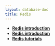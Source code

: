 ```yaml
---
layout: database-doc
title: Redis
---
```


- **[Redis introduction](https://redis.io/docs/about/)**
- **[Redis introduction](https://aws.amazon.com/redis/)**
- **[Redis tutorials](https://www.javatpoint.com/redis-tutorial)**
